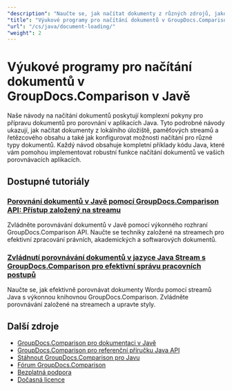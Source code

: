 ```yaml
---
"description": "Naučte se, jak načítat dokumenty z různých zdrojů, jako jsou cesty k souborům, streamy a řetězce, pomocí GroupDocs.Comparison pro Javu."
"title": "Výukové programy pro načítání dokumentů v GroupDocs.Comparison v Javě"
"url": "/cs/java/document-loading/"
"weight": 2
---
```


# Výukové programy pro načítání dokumentů v GroupDocs.Comparison v Javě

Naše návody na načítání dokumentů poskytují komplexní pokyny pro přípravu dokumentů pro porovnání v aplikacích Java. Tyto podrobné návody ukazují, jak načítat dokumenty z lokálního úložiště, paměťových streamů a řetězcového obsahu a také jak konfigurovat možnosti načítání pro různé typy dokumentů. Každý návod obsahuje kompletní příklady kódu Java, které vám pomohou implementovat robustní funkce načítání dokumentů ve vašich porovnávacích aplikacích.

## Dostupné tutoriály

### [Porovnání dokumentů v Javě pomocí GroupDocs.Comparison API: Přístup založený na streamu](./java-groupdocs-comparison-api-stream-document-compare/)
Zvládněte porovnávání dokumentů v Javě pomocí výkonného rozhraní GroupDocs.Comparison API. Naučte se techniky založené na streamech pro efektivní zpracování právních, akademických a softwarových dokumentů.

### [Zvládnutí porovnávání dokumentů v jazyce Java Stream s GroupDocs.Comparison pro efektivní správu pracovních postupů](./java-stream-comparison-groupdocs-comparison/)
Naučte se, jak efektivně porovnávat dokumenty Wordu pomocí streamů Java s výkonnou knihovnou GroupDocs.Comparison. Zvládněte porovnávání založené na streamech a upravte styly.

## Další zdroje

- [GroupDocs.Comparison pro dokumentaci v Javě](https://docs.groupdocs.com/comparison/java/)
- [GroupDocs.Comparison pro referenční příručku Java API](https://reference.groupdocs.com/comparison/java/)
- [Stáhnout GroupDocs.Comparison pro Javu](https://releases.groupdocs.com/comparison/java/)
- [Fórum GroupDocs.Comparison](https://forum.groupdocs.com/c/comparison)
- [Bezplatná podpora](https://forum.groupdocs.com/)
- [Dočasná licence](https://purchase.groupdocs.com/temporary-license/)